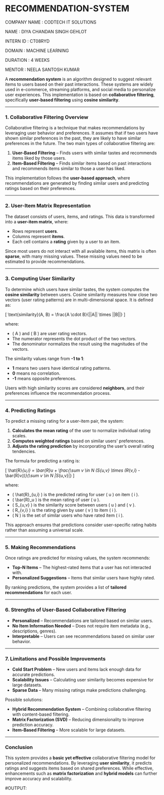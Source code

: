 # RECOMMENDATION-SYSTEM

COMPANY NAME : CODTECH IT SOLUTIONS

NAME : DIYA CHANDAN SINGH GEHLOT

INTERN ID : CT08RYD

DOMAIN : MACHINE LEARNING

DURATION : 4 WEEKS

MENTOR : NEELA SANTOSH KUMAR




A **recommendation system** is an algorithm designed to suggest relevant items to users based on their past interactions. These systems are widely used in e-commerce, streaming platforms, and social media to personalize user experiences. This implementation is based on **collaborative filtering**, specifically **user-based filtering** using **cosine similarity**.

---

### **1. Collaborative Filtering Overview**
Collaborative filtering is a technique that makes recommendations by leveraging user behavior and preferences. It assumes that if two users have shown similar preferences in the past, they are likely to have similar preferences in the future. The two main types of collaborative filtering are:
1. **User-Based Filtering** – Finds users with similar tastes and recommends items liked by those users.
2. **Item-Based Filtering** – Finds similar items based on past interactions and recommends items similar to those a user has liked.

This implementation follows the **user-based approach**, where recommendations are generated by finding similar users and predicting ratings based on their preferences.

---

### **2. User-Item Matrix Representation**
The dataset consists of users, items, and ratings. This data is transformed into a **user-item matrix**, where:
- Rows represent **users**.
- Columns represent **items**.
- Each cell contains a **rating** given by a user to an item.

Since most users do not interact with all available items, this matrix is often **sparse**, with many missing values. These missing values need to be estimated to provide recommendations.

---

### **3. Computing User Similarity**
To determine which users have similar tastes, the system computes the **cosine similarity** between users. Cosine similarity measures how close two vectors (user rating patterns) are in multi-dimensional space. It is defined as:

\[
\text{similarity}(A, B) = \frac{A \cdot B}{||A|| \times ||B||}
\]

where:
- \( A \) and \( B \) are user rating vectors.
- The numerator represents the dot product of the two vectors.
- The denominator normalizes the result using the magnitudes of the vectors.

The similarity values range from **-1 to 1**:
- **1** means two users have identical rating patterns.
- **0** means no correlation.
- **-1** means opposite preferences.

Users with high similarity scores are considered **neighbors**, and their preferences influence the recommendation process.

---

### **4. Predicting Ratings**
To predict a missing rating for a user-item pair, the system:
1. **Calculates the mean rating** of the user to normalize individual rating scales.
2. **Computes weighted ratings** based on similar users' preferences.
3. **Adjusts the rating prediction** by incorporating the user’s overall rating tendencies.

The formula for predicting a rating is:

\[
\hat{R}_{u,i} = \bar{R}_u + \frac{\sum v \in N (S_{u,v} \times (R_{v,i} - \bar{R}_v))}{\sum v \in N |S_{u,v}|}
\]

where:
- \( \hat{R}_{u,i} \) is the predicted rating for user \( u \) on item \( i \).
- \( \bar{R}_u \) is the mean rating of user \( u \).
- \( S_{u,v} \) is the similarity score between users \( u \) and \( v \).
- \( R_{v,i} \) is the rating given by user \( v \) to item \( i \).
- \( N \) is the set of similar users who have rated item \( i \).

This approach ensures that predictions consider user-specific rating habits rather than assuming a universal scale.

---

### **5. Making Recommendations**
Once ratings are predicted for missing values, the system recommends:
- **Top-N Items** – The highest-rated items that a user has not interacted with.
- **Personalized Suggestions** – Items that similar users have highly rated.

By ranking predictions, the system provides a list of **tailored recommendations** for each user.

---

### **6. Strengths of User-Based Collaborative Filtering**
- **Personalized** – Recommendations are tailored based on similar users.
- **No Item Information Needed** – Does not require item metadata (e.g., descriptions, genres).
- **Interpretable** – Users can see recommendations based on similar user behavior.

---

### **7. Limitations and Possible Improvements**
- **Cold Start Problem** – New users and items lack enough data for accurate predictions.
- **Scalability Issues** – Calculating user similarity becomes expensive for large datasets.
- **Sparse Data** – Many missing ratings make predictions challenging.

Possible solutions:
- **Hybrid Recommendation System** – Combining collaborative filtering with content-based filtering.
- **Matrix Factorization (SVD)** – Reducing dimensionality to improve prediction accuracy.
- **Item-Based Filtering** – More scalable for large datasets.

---

### **Conclusion**
This system provides a **basic yet effective** collaborative filtering model for personalized recommendations. By leveraging **user similarity**, it predicts ratings and suggests items based on shared preferences. While effective, enhancements such as **matrix factorization** and **hybrid models** can further improve accuracy and scalability.

#OUTPUT:


